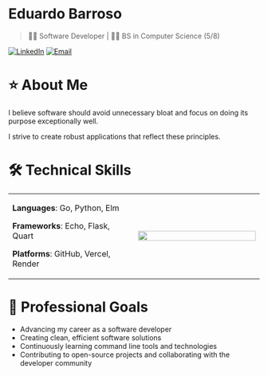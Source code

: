 # Eduardo Barroso

> 👨‍💻 Software Developer | 👨‍🎓 BS in Computer Science (5/8)

[![LinkedIn](https://img.shields.io/badge/LinkedIn-Connect-green)](https://linkedin.com/in/edbar42)
[![Email](https://img.shields.io/badge/Email-Contact-blue)](mailto:contato@edbar.xyz)

# ⭐ About Me
I believe software should avoid unnecessary bloat and focus on doing its purpose exceptionally well. 

I strive to create robust applications that reflect these principles.

# 🛠️ Technical Skills
<table>
<tr>
<td width="50%" valign="top">

**Languages**: Go, Python, Elm

**Frameworks**: Echo, Flask, Quart

**Platforms**: GitHub, Vercel, Render

</td>
<td width="50%">
<img width="100%" src="https://github-readme-stats.vercel.app/api/top-langs/?theme=tokyonight&username=edbar42&layout=compact" />
</td>
</tr>
</table>

# 🎯 Professional Goals
- Advancing my career as a software developer
- Creating clean, efficient software solutions
- Continuously learning command line tools and technologies
- Contributing to open-source projects and collaborating with the developer community
